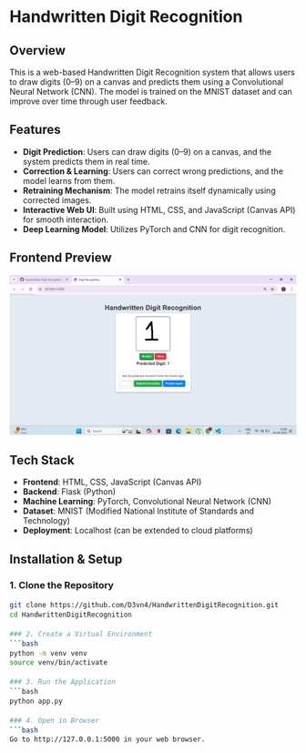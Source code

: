 # Handwritten Digit Recognition  

## Overview  
This is a web-based Handwritten Digit Recognition system that allows users to draw digits (0–9) on a canvas and predicts them using a Convolutional Neural Network (CNN). The model is trained on the MNIST dataset and can improve over time through user feedback.  

## Features  
- **Digit Prediction**: Users can draw digits (0–9) on a canvas, and the system predicts them in real time.  
- **Correction & Learning**: Users can correct wrong predictions, and the model learns from them.  
- **Retraining Mechanism**: The model retrains itself dynamically using corrected images.  
- **Interactive Web UI**: Built using HTML, CSS, and JavaScript (Canvas API) for smooth interaction.  
- **Deep Learning Model**: Utilizes PyTorch and CNN for digit recognition.  

## Frontend Preview  
![Frontend UI](frontend.png)  

## Tech Stack  
- **Frontend**: HTML, CSS, JavaScript (Canvas API)  
- **Backend**: Flask (Python)  
- **Machine Learning**: PyTorch, Convolutional Neural Network (CNN)  
- **Dataset**: MNIST (Modified National Institute of Standards and Technology)  
- **Deployment**: Localhost (can be extended to cloud platforms)  

## Installation & Setup  

### 1. Clone the Repository  
```bash
git clone https://github.com/D3vn4/HandwrittenDigitRecognition.git
cd HandwrittenDigitRecognition

### 2. Create a Virtual Environment 
```bash
python -m venv venv
source venv/bin/activate 

### 3. Run the Application
```bash
python app.py

### 4. Open in Browser
```bash
Go to http://127.0.0.1:5000 in your web browser.


